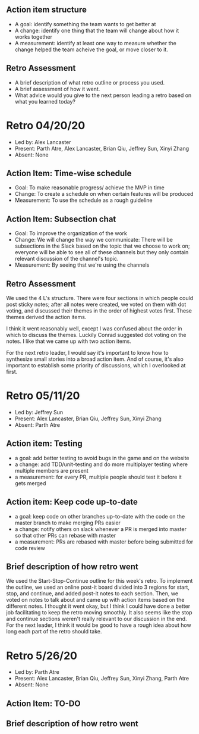 ## Action item structure

* A goal: identify something the team wants to get better at
* A change: identify one thing that the team will change about how it works together
* A measurement: identify at least one way to measure whether the change helped the team acheive the goal, or move closer to it.

## Retro Assessment

* A brief description of what retro outline or process you used.
* A brief assessment of how it went.
* What advice would you give to the next person leading a retro
  based on what you learned today?

# Retro 04/20/20

* Led by: Alex Lancaster
* Present: Parth Atre, Alex Lancaster, Brian Qiu, Jeffrey Sun, Xinyi Zhang
* Absent: None

## Action Item: Time-wise schedule

* Goal: To make reasonable progress/ achieve the MVP in time
* Change: To create a schedule on when certain features will be produced
* Measurement: To use the schedule as a rough guideline

## Action Item: Subsection chat

* Goal: To improve the organization of the work
* Change: We will change the way we communicate: There will be subsections in the Slack based on the topic that we choose to work on;
everyone will be able to see all of these channels but they only contain relevant discussion of the channel's topic.
* Measurement: By seeing thst we're using the channels

## Retro Assessment

We used the 4 L's structure. There were four sections in which people could post sticky notes; after all notes were created, we voted on them with dot voting, and discussed their themes in the order of highest votes first. These themes derived the action items.

I think it went reasonably well, except I was confused about the order in which to discuss the themes. Luckily Conrad suggested dot voting on the notes. I like that we came up with two action items.

For the next retro leader, I would say it's important to know how to synthesize small stories into a broad action item. And of course, it's also important to establish some priority of discussions, which I overlooked at first.

# Retro 05/11/20

* Led by: Jeffrey Sun
* Present: Alex Lancaster, Brian Qiu, Jeffrey Sun, Xinyi Zhang
* Absent: Parth Atre

## Action item: Testing

* a goal: add better testing to avoid bugs in the game and on the website
* a change: add TDD/unit-testing and do more multiplayer testing where multiple members are present
* a measurement: for every PR, multiple people should test it before it gets merged

## Action item: Keep code up-to-date

* a goal: keep code on other branches up-to-date with the code on the master branch to make merging PRs easier
* a change: notify others on slack whenever a PR is merged into master so that other PRs can rebase with master
* a measurement: PRs are rebased with master before being submitted for code review

## Brief description of how retro went

We used the Start-Stop-Continue outline for this week's retro. To implement the outline, we used an online post-it board divided into 3 regions for start, stop, and continue, and added post-it notes to each section. Then, we voted on notes to talk about and came up with action items based on the different notes. I thought it went okay, but I think I could have done a better job facilitating to keep the retro moving smoothly. It also seems like the stop and continue sections weren't really relevant to our discussion in the end. For the next leader, I think it would be good to have a rough idea about how long each part of the retro should take.

# Retro 5/26/20

* Led by: Parth Atre
* Present:  Alex Lancaster, Brian Qiu, Jeffrey Sun, Xinyi Zhang, Parth Atre
* Absent: None

## Action Item: TO-DO

## Brief description of how retro went
